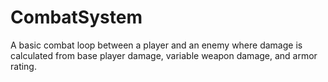 # CombatSystem
A basic combat loop between a player and an enemy where damage is calculated from base player damage, variable weapon damage, and armor rating. 

